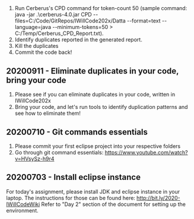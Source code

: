 ##

1. Run Cerberus's CPD command for token-count 50 (sample command: java -jar .\cerberus-4.0.jar CPD --files=C:/Code/GitRepos/IWillCode202x/Datta --format=text --language=java --minimum-tokens=50 > C:/Temp/Cerberus_CPD_Report.txt). 
2. Identify duplicates reported in the generated report. 
3. Kill the duplicates
4. Commit the code back!

## 20200911 - Eliminate duplicates in your code, bring your code

1. Please see if you can eliminate duplicates in your code, written in IWillCode202x
2. Bring your code, and let's run tools to identify duplication patterns and see how to eliminate them!

## 20200710 - Git commands essentials

1. Please commit your first eclipse project into your respective folders
2. Go through git command essentials: https://www.youtube.com/watch?v=HVsySz-h9r4

## 20200703 - Install eclipse instance

For today's assignment, please install JDK and eclipse instance in your laptop. The instructions for those can be found here: http://bit.ly/2020-IWillCodeWiki
Refer to "Day 2" section of the document for setting up the environment.

